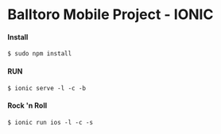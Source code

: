 Balltoro Mobile Project - IONIC
===============================

#### Install

```shell
$ sudo npm install
```

#### RUN

```shell
$ ionic serve -l -c -b
```

#### Rock 'n Roll

```shell
$ ionic run ios -l -c -s
```